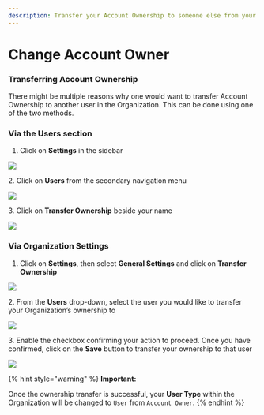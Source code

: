 ```yaml
---
description: Transfer your Account Ownership to someone else from your Organization
---
```


# Change Account Owner

### Transferring Account Ownership <a href="#transferring-account-ownership" id="transferring-account-ownership"></a>

There might be multiple reasons why one would want to transfer Account Ownership to another user in the Organization. This can be done using one of the two methods.

### Via the Users section <a href="#via-the-users-section" id="via-the-users-section"></a>

1. Click on **Settings** in the sidebar

![](<../.gitbook/assets/add\_and\_delete\_users\_1 (3).png>)

2\. Click on **Users** from the secondary navigation menu

![](<../.gitbook/assets/add\_and\_delete\_users\_2 (3).png>)

3\. Click on **Transfer Ownership** beside your name

![](<../.gitbook/assets/ownership\_3 (1).png>)

### Via Organization Settings <a href="#via-organization-settings" id="via-organization-settings"></a>

1. Click on **Settings**, then select **General Settings** and click on **Transfer Ownership**

![](<../.gitbook/assets/add\_and\_delete\_users\_1 (1).png>)

2\. From the **Users** drop-down, select the user you would like to transfer your Organization’s ownership to

![](../.gitbook/assets/ownership\_1.png)

3\. Enable the checkbox confirming your action to proceed. Once you have confirmed, click on the **Save** button to transfer your ownership to that user

![](../.gitbook/assets/ownership\_2.png)

{% hint style="warning" %}
**Important:**&#x20;

Once the ownership transfer is successful, your **User Type** within the Organization will be changed to `User` from `Account Owner`.
{% endhint %}
